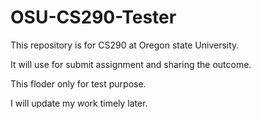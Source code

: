 # OSU-CS290-Tester
This repository is for CS290 at Oregon state University. 

It will use for submit assignment and sharing the outcome.  

This floder only for test purpose.

I will update my work timely later.
